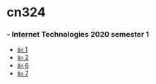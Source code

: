 # cn324
### - Internet Technologies 2020 semester 1

- [ข้อ 1](https://youtu.be/EIPNZAGMSZc)
- [ข้อ 2](https://youtu.be/2rz3v2JLqRU)
- [ข้อ 6](https://youtu.be/Ch9F8j0ZSlI)
- [ข้อ 7](https://youtu.be/lmtC7YhDqrs)